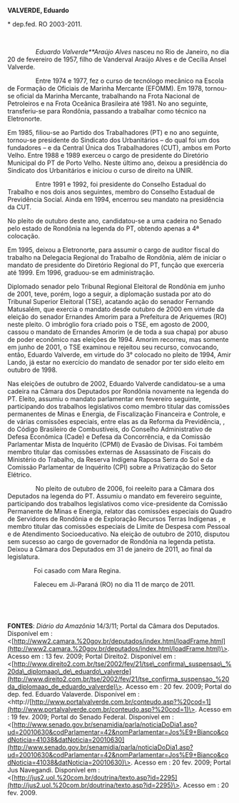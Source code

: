 **VALVERDE, Eduardo**

\* dep.fed. RO 2003-2011.

 

                *Eduardo Valverde**Araújo Alves* nasceu no Rio de
Janeiro, no dia 20 de fevereiro de 1957, filho de Vanderval Araújo Alves
e de Cecília Ansel Valverde.

                Entre 1974 e 1977, fez o curso de tecnólogo mecânico na
Escola de Formação de Oficiais de Marinha Mercante (EFOMM). Em 1978,
tornou-se oficial da Marinha Mercante, trabalhando na Frota Nacional de
Petroleiros e na Frota Oceânica Brasileira até 1981. No ano seguinte,
transferiu-se para Rondônia, passando a trabalhar como técnico na
Eletronorte.

Em 1985, filiou-se ao Partido dos Trabalhadores (PT) e no ano seguinte,
tornou-se presidente do Sindicato dos Urbanitários – do qual foi um dos
fundadores – e da Central Única dos Trabalhadores (CUT), ambos em Porto
Velho. Entre 1988 e 1989 exerceu o cargo de presidente do Diretório
Municipal do PT de Porto Velho. Neste último ano, deixou a presidência
do Sindicato dos Urbanitários e iniciou o curso de direito na UNIR.

                Entre 1991 e 1992, foi presidente do Conselho Estadual
do Trabalho e nos dois anos seguintes, membro do Conselho Estadual de
Previdência Social. Ainda em 1994, encerrou seu mandato na presidência
da CUT.

No pleito de outubro deste ano, candidatou-se a uma cadeira no Senado
pelo estado de Rondônia na legenda do PT, obtendo apenas a 4ª colocação.

Em 1995, deixou a Eletronorte, para assumir o cargo de auditor fiscal do
trabalho na Delegacia Regional do Trabalho de Rondônia, além de iniciar
o mandato de presidente do Diretório Regional do PT, função que
exerceria até 1999. Em 1996, graduou-se em administração.

Diplomado senador pelo Tribunal Regional Eleitoral de Rondônia em junho
de 2001, teve, porém, logo a seguir, a diplomação sustada por ato do
Tribunal Superior Eleitoral (TSE), acatando ação do senador Fernando
Matusalém, que exercia o mandato desde outubro de 2000 em virtude da
eleição do senador Ernandes Amorim para a Prefeitura de Ariquemes (RO)
neste pleito. O imbróglio fora criado pois o TSE, em agosto de 2000, 
cassou o mandato de Ernandes Amorim (e de toda a sua chapa) por abuso de
poder econômico nas eleições de 1994. Amorim recorreu, mas somente em
junho de 2001, o TSE examinou e rejeitou seu recurso, convocando, então,
Eduardo Valverde, em virtude do 3° colocado no pleito de 1994, Amir
Lando, já estar no exercício do mandato de senador por ter sido eleito
em outubro de 1998.

Nas eleições de outubro de 2002, Eduardo Valverde candidatou-se a uma
cadeira na Câmara dos Deputados por Rondônia novamente na legenda do PT.
Eleito, assumiu o mandato parlamentar em fevereiro seguinte,
participando dos trabalhos legislativos como membro titular das
comissões permanentes de Minas e Energia, de Fiscalização Financeira e
Controle, e de várias comissões especiais, entre elas as da Reforma da
Previdência, , do Código Brasileiro de Combustíveis, do Conselho
Administrativo de Defesa Econômica (Cade) e Defesa da Concorrência, e da
Comissão Parlamentar Mista de Inquérito (CPMI) de Evasão de Divisas. Foi
também membro titular das comissões externas de Assassinato de Fiscais
do Ministério do Trabalho, da Reserva Indígena Raposa Serra do Sol e da
Comissão Parlamentar de Inquérito (CPI) sobre a Privatização do Setor
Elétrico.

                No pleito de outubro de 2006, foi reeleito para a Câmara
dos Deputados na legenda do PT. Assumiu o mandato em fevereiro seguinte,
participando dos trabalhos legislativos como vice-presidente da Comissão
Permanente de Minas e Energia, relator das comissões especiais do Quadro
de Servidores de Rondônia e de Exploração Recursos Terras Indígenas , e
membro titular das comissões especiais de Limite de Despesa com Pessoal 
e de Atendimento Socioeducativo. Na eleição de outubro de 2010, disputou
sem sucesso ao cargo de governador de Rondônia na legenda petista.
Deixou a Câmara dos Deputados em 31 de janeiro de 2011, ao final da
legislatura.  

               Foi casado com Mara Regina.

               Faleceu em Ji-Paraná (RO) no dia 11 de março de 2011.

 

 

**FONTES**: *Diário da Amazônia* 14/3/11; Portal da Câmara dos
Deputados. Disponível em :
\<[http://www2.camara.%20gov.br/deputados/index.html/loadFrame.html](http://www2.camara.%20gov.br/deputados/index.html/loadFrame.html)\>.
Acesso em : 13 fev. 2009; Portal Direito2. Disponível em :
\<[http://www.direito2.com.br/tse/2002/fev/21/tse\_confirma\_suspensao\_%20da\_diplomaao\_de\_eduardo\_valverde](http://www.direito2.com.br/tse/2002/fev/21/tse_confirma_suspensao_%20da_diplomaao_de_eduardo_valverde)\>.
Acesso em : 20 fev. 2009; Portal do dep. fed. Eduardo Valaverde.
Disponível em :
\<http://[http://www.portalvalverde.com.br/conteudo.asp?%20cod=1](http://www.portalvalverde.com.br/conteudo.asp?%20cod=1)\>.
Acesso em : 19 fev. 2009; Portal do Senado Federal. Disponível em :
\<[http://www.senado.gov.br/senamidia/parla/noticiaDoDia1.asp?ud=20010630&codParlamentar=42&nomParlamentar=Jos%E9+Bianco&codNoticia=41038&datNoticia=20010630](http://www.senado.gov.br/senamidia/parla/noticiaDoDia1.asp?ud=20010630&codParlamentar=42&nomParlamentar=Jos%E9+Bianco&codNoticia=41038&datNoticia=20010630)\>.
Acesso em : 20 fev. 2009; Portal Jus Navegandi. Disponível em :
\<[http://jus2.uol.%20com.br/doutrina/texto.asp?id=2295](http://jus2.uol.%20com.br/doutrina/texto.asp?id=2295)\>.
Acesso em : 20 fev. 2009.
